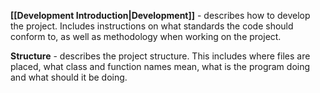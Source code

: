 **[[Development Introduction|Development]]** - describes how to develop the project. Includes instructions on what standards the code should conform to, as well as methodology when working on the project.

**Structure** - describes the project structure. This includes where files are placed, what class and function names mean, what is the program doing and what should it be doing.
